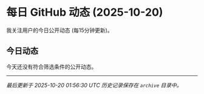 # 每日 GitHub 动态 (2025-10-20)

我关注用户的今日公开动态 (每15分钟更新)。

## 今日动态

今天还没有符合筛选条件的公开动态。

---
*最后更新于 2025-10-20 01:56:30 UTC*
*历史记录保存在 `archive` 目录中。*
